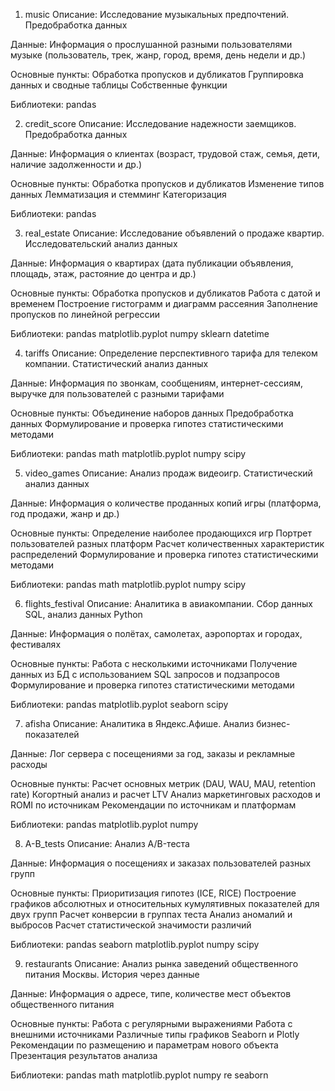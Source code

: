 

1. music
Описание: 
Исследование музыкальных предпочтений. Предобработка данных

Данные:
Информация о прослушанной разными пользователями музыке (пользователь, трек, жанр, город, время, день недели и др.)

Основные пункты:
Обработка пропусков и дубликатов
Группировка данных и сводные таблицы
Собственные функции

Библиотеки:
pandas


2. credit_score
Описание: 
Исследование надежности заемщиков. Предобработка данных

Данные:
Информация о клиентах (возраст, трудовой стаж, семья, дети, наличие задолженности и др.)

Основные пункты:
Обработка пропусков и дубликатов
Изменение типов данных
Лемматизация и стемминг
Категоризация

Библиотеки:
pandas


3. real_estate
Описание: 
Исследование объявлений о продаже квартир. Исследовательский анализ данных

Данные:
Информация о квартирах (дата публикации объявления, площадь, этаж, растояние до центра и др.)

Основные пункты:
Обработка пропусков и дубликатов
Работа с датой и временем
Построение гистограмм и диаграмм рассеяния
Заполнение пропусков по линейной регрессии

Библиотеки:
pandas
matplotlib.pyplot
numpy
sklearn
datetime


4. tariffs
Описание: 
Определение перспективного тарифа для телеком компании. Статистический анализ данных

Данные:
Информация по звонкам, сообщениям, интернет-сессиям, выручке для пользователей с разными тарифами

Основные пункты:
Объединение наборов данных
Предобработка данных
Формулирование и проверка гипотез статистическими методами

Библиотеки:
pandas
math
matplotlib.pyplot
numpy
scipy


5. video_games
Описание: 
Анализ продаж видеоигр. Статистический анализ данных

Данные:
Информация о количестве проданных копий игры (платформа, год продажи, жанр и др.)

Основные пункты:
Определение наиболее продающихся игр
Портрет пользователей разных платформ
Расчет количественных характеристик распределений
Формулирование и проверка гипотез статистическими методами

Библиотеки:
pandas
math
matplotlib.pyplot
numpy
scipy


6. flights_festival
Описание: 
Аналитика в авиакомпании. Сбор данных SQL, анализ данных Python

Данные:
Информация о полётах, самолетах, аэропортах и городах, фестивалях

Основные пункты:
Работа с несколькими источниками
Получение данных из БД с использованием SQL запросов и подзапросов
Формулирование и проверка гипотез статистическими методами

Библиотеки:
pandas
matplotlib.pyplot
seaborn
scipy


7. afisha
Описание: 
Аналитика в Яндекс.Афише. Анализ бизнес-показателей

Данные:
Лог сервера с посещениями за год, заказы и рекламные расходы

Основные пункты:
Расчет основных метрик (DAU, WAU, MAU, retention rate)
Когортный анализ и расчет LTV
Анализ маркетинговых расходов и ROMI по источникам
Рекомендации по источникам и платформам

Библиотеки:
pandas
matplotlib.pyplot
numpy


8. A-B_tests
Описание: 
Анализ A/B-теста

Данные:
Информация о посещениях и заказах пользователей разных групп

Основные пункты:
Приоритизация гипотез (ICE, RICE)
Построение графиков абсолютных и относительных кумулятивных показателей для двух групп
Расчет конверсии в группах теста
Анализ аномалий и выбросов
Расчет статистической значимости различий

Библиотеки:
pandas
seaborn
matplotlib.pyplot
numpy
scipy


9. restaurants
Описание: 
Анализ рынка заведений общественного питания Москвы. История через данные

Данные:
Информация о адресе, типе, количестве мест объектов общественного питания

Основные пункты:
Работа с регулярными выражениями
Работа с внешними источниками
Различные типы графиков Seaborn и Plotly
Рекомендации по размещению и параметрам нового объекта
Презентация результатов анализа

Библиотеки:
pandas
math
matplotlib.pyplot
numpy
re
seaborn
